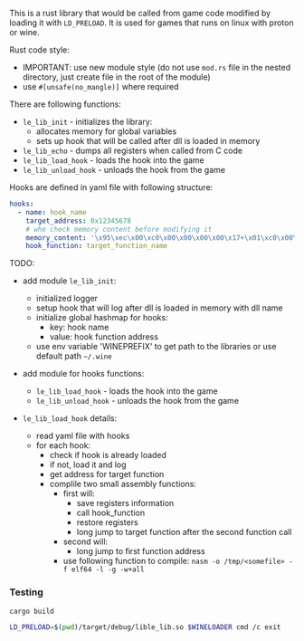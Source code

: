 This is a rust library that would be called from game code modified by loading it with `LD_PRELOAD`.
It is used for games that runs on linux with proton or wine.

Rust code style:

* IMPORTANT: use new module style (do not use `mod.rs` file in the nested directory, just create file in the root of the module)
* use `#[unsafe(no_mangle)]` where required

There are following functions:

* `le_lib_init` - initializes the library:
  * allocates memory for global variables
  * sets up hook that will be called after dll is loaded in memory
* `le_lib_echo` - dumps all registers when called from C code
* `le_lib_load_hook` - loads the hook into the game
* `le_lib_unload_hook` - unloads the hook from the game


Hooks are defined in yaml file with following structure:
```yaml
hooks:
  - name: hook_name
    target_address: 0x12345678
    # whe check memory content before modifying it
    memory_content: '\x95\xec\x00\xc0\x00\x00\x00\x00\x17+\x01\xc0\x00\x00\x00\x00'
    hook_function: target_function_name
```

TODO:
* add module `le_lib_init`:
  - initialized logger
  - setup hook that will log after dll is loaded in memory with dll name
  - initialize global hashmap for hooks:
    - key: hook name
    - value: hook function address
  - use env variable 'WINEPREFIX' to get path to the libraries or use default path `~/.wine`

* add module for hooks functions:
  - `le_lib_load_hook` - loads the hook into the game
  - `le_lib_unload_hook` - unloads the hook from the game
* `le_lib_load_hook` details:
  - read yaml file with hooks
  - for each hook:
    - check if hook is already loaded
    - if not, load it and log
    - get address for target function
    - complile two small assembly functions:
      - first will:
        - save registers information
        - call hook_function
        - restore registers
        - long jump to target function after the second function call
      - second will:
        - long jump to first function address
      - use following function to compile: `nasm -o /tmp/<somefile> -f elf64 -l -g -w+all`


### Testing

```bash
cargo build

LD_PRELOAD=$(pwd)/target/debug/lible_lib.so $WINELOADER cmd /c exit
```
